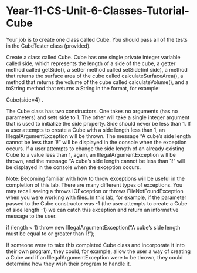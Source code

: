 # Year-11-CS-Unit-6-Classes-Tutorial-Cube

Your job is to create one class called Cube.
You should pass all of the tests in the CubeTester class (provided).

Create a class called Cube. Cube has one single private integer variable called side, which represents the length of a side of the cube, a getter method called getSide(), a setter method called setSide(int side), a method that returns the surface area of the cube called calculateSurfaceArea(), a method that returns the volume of the cube called calculateVolume(), and a toString method that returns a String in the format, for example:

Cube{side=4} .

The Cube class has two constructors. One takes no arguments (has no parameters) and sets side to 1. The other will take a single integer argument that is used to initialize the side property. Side should never be less than 1. If a user attempts to create a Cube with a side length less than 1, an IllegalArgumentException will be thrown. The message “A cube’s side length cannot be less than 1!” will be displayed in the console when the exception occurs. If a user attempts to change the side length of an already existing Cube to a value less than 1, again, an IllegalArgumentException will be thrown, and the message “A cube’s side length cannot be less than 1!” will be displayed in the console when the exception occurs.

Note: Becoming familiar with how to throw exceptions will be useful in the completion of this lab. There are many different types of exceptions. You may recall seeing a throws IOException or throws FileNotFoundException when you were working with files. In this lab, for example, if the parameter passed to the Cube constructor was -1 (the user attempts to create a Cube of side length -1) we can catch this exception and return an informative message to the user.

if (length < 1) throw new IllegalArgumentException(“A cube’s side length must be equal to or greater than 1!”);

If someone were to take this completed Cube class and incorporate it into their own program, they could, for example, allow the user a way of creating a Cube and if an IllegalArgumentException were to be thrown, they could determine how they wish their program to handle it. 

